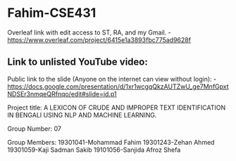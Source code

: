 # Fahim-CSE431
Overleaf link with edit access to ST, RA, and my Gmail.
-https://www.overleaf.com/project/6415e1a3893fbc775ad9628f

Link to unlisted YouTube video:
-

Public link to the slide (Anyone on the internet can view without login):
-https://docs.google.com/presentation/d/1xr1wcgqQkzAUTZwU_ge7MnfGpxtNDSEr3nmqeQRfnqo/edit#slide=id.p1

Project title:
A LEXICON OF CRUDE AND IMPROPER TEXT IDENTIFICATION IN BENGALI USING NLP AND MACHINE LEARNING.

Group Number:
07

Group Members:
19301041-Mohammad Fahim
19301243-Zehan Ahmed
19301059-Kaji Sadman Sakib
19101056-Sanjida Afroz Shefa


